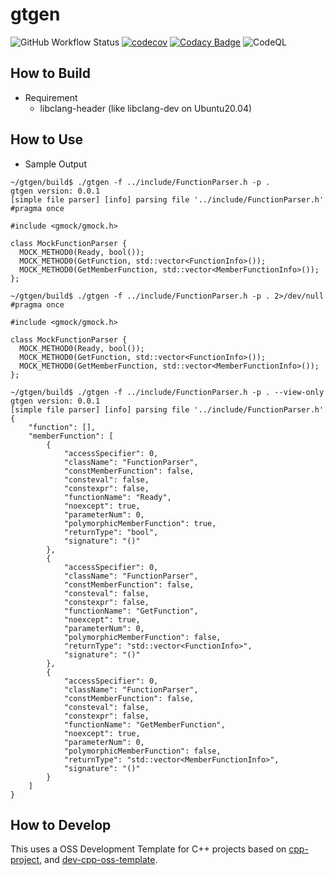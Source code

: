 
# gtgen

![GitHub Workflow Status](https://img.shields.io/github/workflow/status/Torimune29/gtgen/CI)
[![codecov](https://codecov.io/gh/Torimune29/gtgen/branch/main/graph/badge.svg)](https://codecov.io/gh/Torimune29/gtgen)
[![Codacy Badge](https://app.codacy.com/project/badge/Grade/4ab150dd86c44db9ba17df846aa309a3)](https://www.codacy.com/gh/Torimune29/gtgen/dashboard?utm_source=github.com&amp;utm_medium=referral&amp;utm_content=Torimune29/dev-cpp-oss-template&amp;utm_campaign=Badge_Grade)
![CodeQL](https://github.com/Torimune29/gtgen/workflows/CodeQL/badge.svg)

## How to Build

- Requirement
  - libclang-header (like libclang-dev on Ubuntu20.04)

## How to Use

- Sample Output

```
~/gtgen/build$ ./gtgen -f ../include/FunctionParser.h -p .
gtgen version: 0.0.1
[simple file parser] [info] parsing file '../include/FunctionParser.h'
#pragma once

#include <gmock/gmock.h>

class MockFunctionParser {
  MOCK_METHOD0(Ready, bool());
  MOCK_METHOD0(GetFunction, std::vector<FunctionInfo>());
  MOCK_METHOD0(GetMemberFunction, std::vector<MemberFunctionInfo>());
};

~/gtgen/build$ ./gtgen -f ../include/FunctionParser.h -p . 2>/dev/null
#pragma once

#include <gmock/gmock.h>

class MockFunctionParser {
  MOCK_METHOD0(Ready, bool());
  MOCK_METHOD0(GetFunction, std::vector<FunctionInfo>());
  MOCK_METHOD0(GetMemberFunction, std::vector<MemberFunctionInfo>());
};

~/gtgen/build$ ./gtgen -f ../include/FunctionParser.h -p . --view-only
gtgen version: 0.0.1
[simple file parser] [info] parsing file '../include/FunctionParser.h'
{
    "function": [],
    "memberFunction": [
        {
            "accessSpecifier": 0,
            "className": "FunctionParser",
            "constMemberFunction": false,
            "consteval": false,
            "constexpr": false,
            "functionName": "Ready",
            "noexcept": true,
            "parameterNum": 0,
            "polymorphicMemberFunction": true,
            "returnType": "bool",
            "signature": "()"
        },
        {
            "accessSpecifier": 0,
            "className": "FunctionParser",
            "constMemberFunction": false,
            "consteval": false,
            "constexpr": false,
            "functionName": "GetFunction",
            "noexcept": true,
            "parameterNum": 0,
            "polymorphicMemberFunction": false,
            "returnType": "std::vector<FunctionInfo>",
            "signature": "()"
        },
        {
            "accessSpecifier": 0,
            "className": "FunctionParser",
            "constMemberFunction": false,
            "consteval": false,
            "constexpr": false,
            "functionName": "GetMemberFunction",
            "noexcept": true,
            "parameterNum": 0,
            "polymorphicMemberFunction": false,
            "returnType": "std::vector<MemberFunctionInfo>",
            "signature": "()"
        }
    ]
}

```

## How to Develop

This uses a OSS Development Template for C++ projects based on [cpp-project](https://github.com/bsamseth/cpp-project), and [dev-cpp-oss-template](https://github.com/Torimune29/dev-cpp-oss-template).
